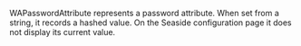 WAPasswordAttribute represents a password attribute. When set from a string, it records a hashed value. On the Seaside configuration page it does not display its current value.
